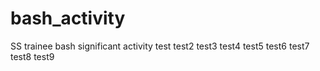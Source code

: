 # bash_activity
SS trainee bash significant activity
test
test2
test3
test4
test5
test6
test7
test8
test9
